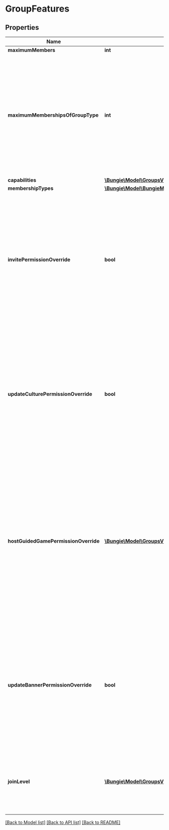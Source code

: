 # GroupFeatures

## Properties
Name | Type | Description | Notes
------------ | ------------- | ------------- | -------------
**maximumMembers** | **int** |  | [optional] 
**maximumMembershipsOfGroupType** | **int** | Maximum number of groups of this type a typical membership may join. For example, a user may join about 50 General groups with their Bungie.net account. They may join one clan per Destiny membership. | [optional] 
**capabilities** | [**\Bungie\Model\GroupsV2\Capabilities**](Capabilities.md) |  | [optional] 
**membershipTypes** | [**\Bungie\Model\BungieMembershipType[]**](BungieMembershipType.md) |  | [optional] 
**invitePermissionOverride** | **bool** | Minimum Member Level allowed to invite new members to group  Always Allowed: Founder, Acting Founder  True means admins have this power, false means they don&#39;t  Default is false for clans, true for groups. | [optional] 
**updateCulturePermissionOverride** | **bool** | Minimum Member Level allowed to update group culture  Always Allowed: Founder, Acting Founder  True means admins have this power, false means they don&#39;t  Default is false for clans, true for groups. | [optional] 
**hostGuidedGamePermissionOverride** | [**\Bungie\Model\GroupsV2\HostGuidedGamesPermissionLevel**](HostGuidedGamesPermissionLevel.md) | Minimum Member Level allowed to host guided games  Always Allowed: Founder, Acting Founder, Admin  Allowed Overrides: None, Member, Beginner  Default is Member for clans, None for groups, although this means nothing for groups. | [optional] 
**updateBannerPermissionOverride** | **bool** | Minimum Member Level allowed to update banner  Always Allowed: Founder, Acting Founder  True means admins have this power, false means they don&#39;t  Default is false for clans, true for groups. | [optional] 
**joinLevel** | [**\Bungie\Model\GroupsV2\RuntimeGroupMemberType**](RuntimeGroupMemberType.md) | Level to join a member at when accepting an invite, application, or joining an open clan  Default is Beginner. | [optional] 

[[Back to Model list]](../README.md#documentation-for-models) [[Back to API list]](../README.md#documentation-for-api-endpoints) [[Back to README]](../README.md)


